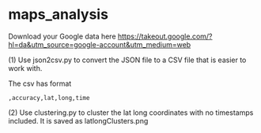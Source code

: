 # maps_analysis
Download your Google data here
https://takeout.google.com/?hl=da&utm_source=google-account&utm_medium=web

(1) Use json2csv.py to convert the JSON file to a CSV file that is easier to work with.

The csv has format

`
,accuracy,lat,long,time
`

(2) Use clustering.py to cluster the lat long coordinates with no timestamps included.
It is saved as latlongClusters.png
